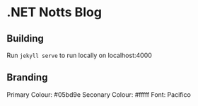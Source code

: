 # .NET Notts Blog

## Building

Run `jekyll serve` to run locally on localhost:4000

## Branding

Primary Colour: #05bd9e
Seconary Colour: #fffff
Font: Pacifico